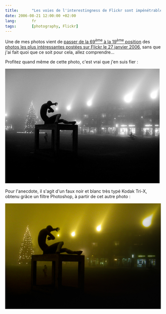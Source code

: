 ```yaml
---
title:      "Les voies de l'interestingness de Flickr sont impénétrables"
date: 2006-08-21 12:00:00 +02:00
lang:       fr
tags:       [photography, Flickr]
---
```


Une de mes photos vient de [passer de la 69<sup>ème</sup> à la 19<sup>ème</sup> position](http://flagrantdisregard.com/flickr/scout.php?mode=history&id=91810159) des [photos les plus intéressantes postées sur Flickr le 27 janvier 2006](https://flickr.com/explore/interesting/2006/1/27/), sans que j'ai fait quoi que ce soit pour cela, allez comprendre…

Profitez quand même de cette photo, c'est vrai que j'en suis fier :

![](91810159_7000b25.jpg "Don't fear the light (in black & white)")

Pour l'anecdote, il s'agit d'un faux noir et blanc très typé Kodak Tri-X, obtenu grâce un filtre Photoshop, à partir de cet autre photo :

![](don-t-fear-the-light.jpg "Don't fear the light. Visible [en ligne sur Flickr](https://www.flickr.com/photos/nicolas-hoizey/2704862/)")
